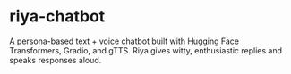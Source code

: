 # riya-chatbot
A persona-based text + voice chatbot built with Hugging Face Transformers, Gradio, and gTTS. Riya gives witty, enthusiastic replies and speaks responses aloud.
